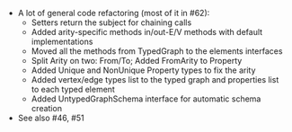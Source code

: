 * A lot of general code refactoring (most of it in #62):
    - Setters return the subject for chaining calls
    - Added arity-specific methods in/out-E/V methods with default implementations
    - Moved all the methods from TypedGraph to the elements interfaces
    - Split Arity on two: From/To; Added FromArity to Property
    - Added Unique and NonUnique Property types to fix the arity
    - Added vertex/edge types list to the typed graph and properties list to each typed element
    - Added UntypedGraphSchema interface for automatic schema creation
* See also #46, #51
